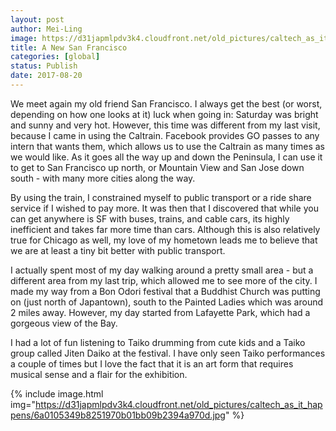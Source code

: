 ```yaml
---
layout: post
author: Mei-Ling
image: https://d31japmlpdv3k4.cloudfront.net/old_pictures/caltech_as_it_happens/6a0105349b8251970b01b7c90efeaf970b.jpg
title: A New San Francisco
categories: [global]
status: Publish
date: 2017-08-20
---
```


We meet again my old friend San Francisco. I always get the best (or worst, depending on how one looks at it) luck when going in: Saturday was bright and sunny and very hot. However, this time was different from my last visit, because I came in using the Caltrain. Facebook provides GO passes to any intern that wants them, which allows us to use the Caltrain as many times as we would like. As it goes all the way up and down the Peninsula, I can use it to get to San Francisco up north, or Mountain View and San Jose down south - with many more cities along the way.

By using the train, I constrained myself to public transport or a ride share service if I wished to pay more. It was then that I discovered that while you can get anywhere is SF with buses, trains, and cable cars, its highly inefficient and takes far more time than cars. Although this is also relatively true for Chicago as well, my love of my hometown leads me to believe that we are at least a tiny bit better with public transport.

I actually spent most of my day walking around a pretty small area - but a different area from my last trip, which allowed me to see more of the city. I made my way from a Bon Odori festival that a Buddhist Church was putting on (just north of Japantown), south to the Painted Ladies which was around 2 miles away. However, my day started from Lafayette Park, which had a gorgeous view of the Bay.

I had a lot of fun listening to Taiko drumming from cute kids and a Taiko group called Jiten Daiko at the festival. I have only seen Taiko performances a couple of times but I love the fact that it is an art form that requires musical sense and a flair for the exhibition.


{% include image.html img="https://d31japmlpdv3k4.cloudfront.net/old_pictures/caltech_as_it_happens/6a0105349b8251970b01bb09b2394a970d.jpg" %}
